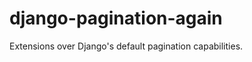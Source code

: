 django-pagination-again
=======================

Extensions over Django's default pagination capabilities.
